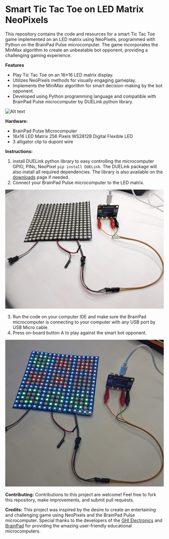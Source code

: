 # Smart Tic Tac Toe on LED Matrix NeoPixels

This repository contains the code and resources for a smart Tic Tac Toe game implemented on an LED matrix using NeoPixels, programmed with Python on the BrainPad Pulse microcomputer. The game incorporates the MinMax algorithm to create an unbeatable bot opponent, providing a challenging gaming experience.

**Features**
- Play Tic Tac Toe on an 16*16 LED matrix display.
- Utilizes NeoPixels methods for visually engaging gameplay.
- Implements the MiniMax algorithm for smart decision-making by the bot opponent.
- Developed using Python programming language and compatible with BrainPad Pulse microcomputer by DUELink python library.

<img title="a title" alt="Alt text" src="images/project.gif">

**Hardware:**
- BrainPad Pulse Microcomputer
- 16x16 LED Matrix 256 Pixels WS2812B Digital Flexible LED
- 3 alligator clip to dupont wire

**Instructions:**
1. install DUELink python library to easy controlling the microcomputer GPIO, PINs, NeoPixel `pip install DUELink`. The DUELink package will also install all required dependencies. The library is also available on the [downloads](https://duelink.com/software/downloads.html) page if needed.
2. Connect your BrainPad Pulse microcomputer to the LED matrix.

<img title="a title" alt="Alt text" src="images/connection.jpg">

3. Run the code on your computer IDE and make sure the BrainPad microcomputer is connecting to your computer with any USB port by USB Micro cable.
4. Press on-board button A to play against the smart bot opponent.

<img title="a title" alt="Alt text" src="images/final.jpg">

**Contributing:**
Contributions to this project are welcome! Feel free to fork this repository, make improvements, and submit pull requests.

**Credits:**
This project was inspired by the desire to create an entertaining and challenging game using NeoPixels and the BrainPad Pulse microcomputer. Special thanks to the developers of the [GHI Electronics](https://www.ghielectronics.com/) and [BrainPad](https://www.brainpad.com/) for providing the amazing user-friendly educational microcomputers.
